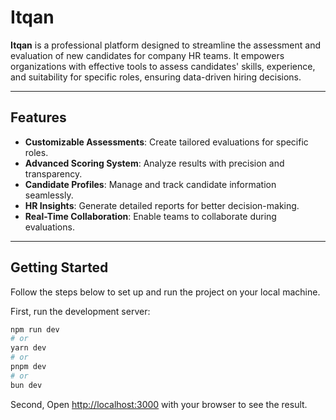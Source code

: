 # Itqan

**Itqan** is a professional platform designed to streamline the assessment and evaluation of new candidates for company HR teams. It empowers organizations with effective tools to assess candidates' skills, experience, and suitability for specific roles, ensuring data-driven hiring decisions.

---

## Features

- **Customizable Assessments**: Create tailored evaluations for specific roles.
- **Advanced Scoring System**: Analyze results with precision and transparency.
- **Candidate Profiles**: Manage and track candidate information seamlessly.
- **HR Insights**: Generate detailed reports for better decision-making.
- **Real-Time Collaboration**: Enable teams to collaborate during evaluations.

---

## Getting Started

Follow the steps below to set up and run the project on your local machine.

First, run the development server:

```bash
npm run dev
# or
yarn dev
# or
pnpm dev
# or
bun dev
```

Second, Open [http://localhost:3000](http://localhost:3000) with your browser to see the result.
